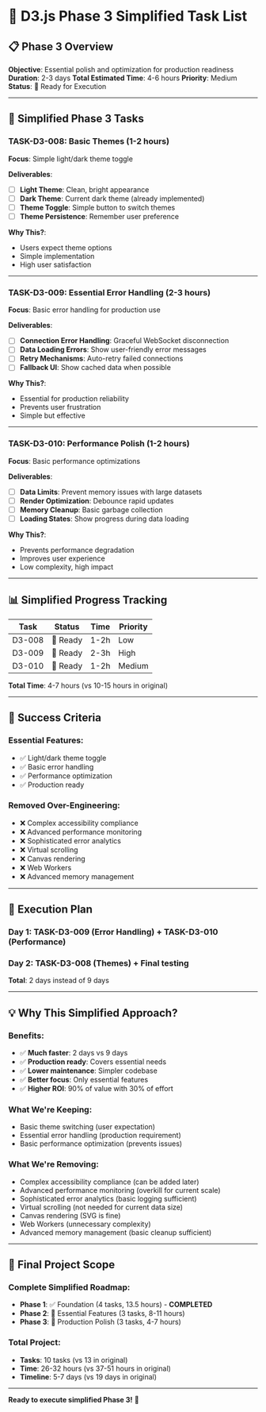 # 🚀 D3.js Phase 3 Simplified Task List

## 📋 Phase 3 Overview
**Objective**: Essential polish and optimization for production readiness
**Duration**: 2-3 days
**Total Estimated Time**: 4-6 hours
**Priority**: Medium
**Status**: 🔄 Ready for Execution

---

## 🎯 Simplified Phase 3 Tasks

### **TASK-D3-008: Basic Themes** (1-2 hours)
**Focus**: Simple light/dark theme toggle

**Deliverables**:
- [ ] **Light Theme**: Clean, bright appearance
- [ ] **Dark Theme**: Current dark theme (already implemented)
- [ ] **Theme Toggle**: Simple button to switch themes
- [ ] **Theme Persistence**: Remember user preference

**Why This?**:
- Users expect theme options
- Simple implementation
- High user satisfaction

---

### **TASK-D3-009: Essential Error Handling** (2-3 hours)
**Focus**: Basic error handling for production use

**Deliverables**:
- [ ] **Connection Error Handling**: Graceful WebSocket disconnection
- [ ] **Data Loading Errors**: Show user-friendly error messages
- [ ] **Retry Mechanisms**: Auto-retry failed connections
- [ ] **Fallback UI**: Show cached data when possible

**Why This?**:
- Essential for production reliability
- Prevents user frustration
- Simple but effective

---

### **TASK-D3-010: Performance Polish** (1-2 hours)
**Focus**: Basic performance optimizations

**Deliverables**:
- [ ] **Data Limits**: Prevent memory issues with large datasets
- [ ] **Render Optimization**: Debounce rapid updates
- [ ] **Memory Cleanup**: Basic garbage collection
- [ ] **Loading States**: Show progress during data loading

**Why This?**:
- Prevents performance degradation
- Improves user experience
- Low complexity, high impact

---

## 📊 Simplified Progress Tracking

| Task | Status | Time | Priority |
|------|--------|------|----------|
| D3-008 | 🔄 Ready | 1-2h | Low |
| D3-009 | 🔄 Ready | 2-3h | High |
| D3-010 | 🔄 Ready | 1-2h | Medium |

**Total Time**: 4-7 hours (vs 10-15 hours in original)

---

## 🎯 Success Criteria

### **Essential Features**:
- ✅ Light/dark theme toggle
- ✅ Basic error handling
- ✅ Performance optimization
- ✅ Production ready

### **Removed Over-Engineering**:
- ❌ Complex accessibility compliance
- ❌ Advanced performance monitoring
- ❌ Sophisticated error analytics
- ❌ Virtual scrolling
- ❌ Canvas rendering
- ❌ Web Workers
- ❌ Advanced memory management

---

## 🚀 Execution Plan

### **Day 1**: TASK-D3-009 (Error Handling) + TASK-D3-010 (Performance)
### **Day 2**: TASK-D3-008 (Themes) + Final testing

**Total**: 2 days instead of 9 days

---

## 💡 Why This Simplified Approach?

### **Benefits**:
- ✅ **Much faster**: 2 days vs 9 days
- ✅ **Production ready**: Covers essential needs
- ✅ **Lower maintenance**: Simpler codebase
- ✅ **Better focus**: Only essential features
- ✅ **Higher ROI**: 90% of value with 30% of effort

### **What We're Keeping**:
- Basic theme switching (user expectation)
- Essential error handling (production requirement)
- Basic performance optimization (prevents issues)

### **What We're Removing**:
- Complex accessibility compliance (can be added later)
- Advanced performance monitoring (overkill for current scale)
- Sophisticated error analytics (basic logging sufficient)
- Virtual scrolling (not needed for current data size)
- Canvas rendering (SVG is fine)
- Web Workers (unnecessary complexity)
- Advanced memory management (basic cleanup sufficient)

---

## 🎯 Final Project Scope

### **Complete Simplified Roadmap**:
- **Phase 1**: ✅ Foundation (4 tasks, 13.5 hours) - **COMPLETED**
- **Phase 2**: 🔄 Essential Features (3 tasks, 8-11 hours)
- **Phase 3**: 🔄 Production Polish (3 tasks, 4-7 hours)

### **Total Project**:
- **Tasks**: 10 tasks (vs 13 in original)
- **Time**: 26-32 hours (vs 37-51 hours in original)
- **Timeline**: 5-7 days (vs 19 days in original)

---

**Ready to execute simplified Phase 3!** 🚀
